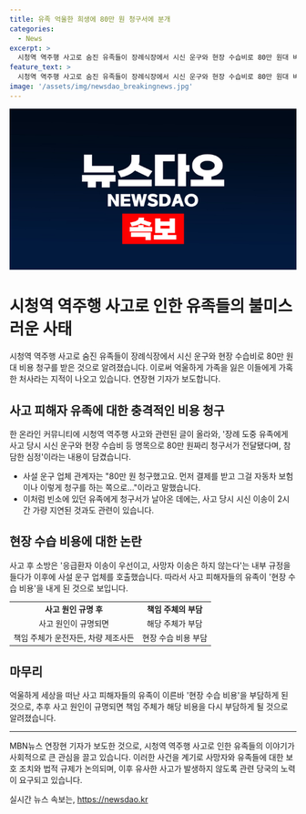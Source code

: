 ```yaml
---
title: 유족 억울한 희생에 80만 원 청구서에 분개
categories:
  - News
excerpt: >
  시청역 역주행 사고로 숨진 유족들이 장례식장에서 시신 운구와 현장 수습비로 80만 원대 비용 청구받아 논란이 되고 있습니다. 사설 운구 업체가 이를 요구하면서 억울함이 지적되는 가운데, 사고 당시 시신 이송이 지연된 것과 관련이 있습니다. 사설 운구 업체는 비용을 청구하고, 추후 책임 주체가 해당 비용을 부담할 것으로 전해졌습니다. 윤석열 대통령의 긴급 지시에도 불구하고 사망자 이송이 우선이 아니었으며, 사고의 원인과 책임이 규명된 이후 비용 부담이 결정될 예정입니다.
feature_text: >
  시청역 역주행 사고로 숨진 유족들이 장례식장에서 시신 운구와 현장 수습비로 80만 원대 비용 청구받아 논란이 되고 있습니다. 사설 운구 업체가 이를 요구하면서 억울함이 지적되는 가운데, 사고 당시 시신 이송이 지연된 것과 관련이 있습니다. 사설 운구 업체는 비용을 청구하고, 추후 책임 주체가 해당 비용을 부담할 것으로 전해졌습니다. 윤석열 대통령의 긴급 지시에도 불구하고 사망자 이송이 우선이 아니었으며, 사고의 원인과 책임이 규명된 이후 비용 부담이 결정될 예정입니다.
image: '/assets/img/newsdao_breakingnews.jpg'
---
```


<p><img src="/assets/img/newsdao_breakingnews.jpg" alt="implanttips 속보" /></p>

<h1>시청역 역주행 사고로 인한 유족들의 불미스러운 사태</h1>

<p data-ke-size="size16">시청역 역주행 사고로 숨진 유족들이 장례식장에서 시신 운구와 현장 수습비로 80만 원대 비용 청구를 받은 것으로 알려졌습니다. 이로써 억울하게 가족을 잃은 이들에게 가혹한 처사라는 지적이 나오고 있습니다. 연장현 기자가 보도합니다.</p>

<h2 data-ke-size="size26">사고 피해자 유족에 대한 충격적인 비용 청구</h2>

<p data-ke-size="size16">한 온라인 커뮤니티에 시청역 역주행 사고와 관련된 글이 올라와, '장례 도중 유족에게 사고 당시 시신 운구와 현장 수습비 등 명목으로 80만 원짜리 청구서가 전달됐다며, 참담한 심정'이라는 내용이 담겼습니다.</p>

<ul>
  <li>사설 운구 업체 관계자는 "80만 원 청구했고요. 먼저 결제를 받고 그걸 자동차 보험이나 이렇게 청구를 하는 쪽으로…"이라고 말했습니다.</li>
  <li>이처럼 빈소에 있던 유족에게 청구서가 날아온 데에는, 사고 당시 시신 이송이 2시간 가량 지연된 것과도 관련이 있습니다.</li>
</ul>

<h2 data-ke-size="size26">현장 수습 비용에 대한 논란</h2>

<p data-ke-size="size16">사고 후 소방은 '응급환자 이송이 우선이고, 사망자 이송은 하지 않는다'는 내부 규정을 들다가 이후에 사설 운구 업체를 호출했습니다. 따라서 사고 피해자들의 유족이 '현장 수습 비용'을 내게 된 것으로 보입니다.</p>

<table>
  <tr>
    <td style="text-align: center; height: 17px;"><b>사고 원인 규명 후</b></td>
    <td style="text-align: center; height: 17px;"><b>책임 주체의 부담</b></td>
  </tr>
  <tr>
    <td style="text-align: center; height: 17px;">사고 원인이 규명되면</td>
    <td style="text-align: center; height: 17px;">해당 주체가 부담</td>
  </tr>
  <tr>
    <td style="text-align: center; height: 17px;">책임 주체가 운전자든, 차량 제조사든</td>
    <td style="text-align: center; height: 17px;">현장 수습 비용 부담</td>
  </tr>
</table>

<h2 data-ke-size="size26">마무리</h2>

<p data-ke-size="size16">억울하게 세상을 떠난 사고 피해자들의 유족이 이른바 '현장 수습 비용'을 부담하게 된 것으로, 추후 사고 원인이 규명되면 책임 주체가 해당 비용을 다시 부담하게 될 것으로 알려졌습니다.</p>

<hr>

<p data-ke-size="size16">MBN뉴스 연장현 기자가 보도한 것으로, 시청역 역주행 사고로 인한 유족들의 이야기가 사회적으로 큰 관심을 끌고 있습니다. 이러한 사건을 계기로 사망자와 유족들에 대한 보호 조치와 법적 규제가 논의되며, 이후 유사한 사고가 발생하지 않도록 관련 당국의 노력이 요구되고 있습니다.</p>
실시간 뉴스 속보는, <a href="https://newsdao.kr" rel="dofollow">https://newsdao.kr</a>


